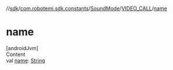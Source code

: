 //[sdk](../../../../index.md)/[com.robotemi.sdk.constants](../../index.md)/[SoundMode](../index.md)/[VIDEO_CALL](index.md)/[name](name.md)



# name  
[androidJvm]  
Content  
val [name](name.md): [String](https://kotlinlang.org/api/latest/jvm/stdlib/kotlin/-string/index.html)  



